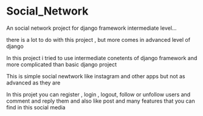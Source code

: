 # Social_Network
An social network project for django framework intermediate level...

there is a lot to do with this project , but more comes in advanced level of django

In this project i tried to use intermediate conetents of django framework and more complicated than basic django project

This is simple social newtwork like instagram and other apps but not as advanced as they are

In this projet you can register , login , logout, follow or unfollow users and comment and reply them and also like post and many features that you can find in this social media
